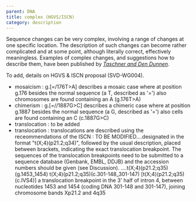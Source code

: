 ```yaml
---
parent: DNA
title: complex (HGVS/ISCN)
category: description
---
```


Sequence changes can be very complex, involving a range of changes at one specific location. The description of such changes can become rather complicated and at some point, although literally correct, effectively meaningless. Examples of complex changes, and suggestions how to describe them, have been published by [_Taschner and Den Dunnen_](http://onlinelibrary.wiley.com/doi/10.1002/humu.21427/pdf).

To add, details on HGVS & ISCN proposal (SVD-WG004).

*	mosaicism
	:	g.[=/176T>A] describes a mosaic case where at position g.176 besides the normal sequence (a T, described as '=') also chromosomes are found containing an A (g.176T>A)
*	chimerism
	:	g.[=//1887G>C] describes a chimeric case where at position g.1887 besides the normal sequence (a G, described as '=') also cells are found containing an C (c.1887G>C)
*	translocation
	:	to be added
*	translocation
	: translocations are described using the receommendations of the ISCN
	: TO BE MODIFIED....designated in the format  "t(X;4)(p21.2;q34)", followed by the usual description, placed between brackets, indicating the exact translocation breakpoint. The sequences of the translocation breakpoints need to be submitted to a sequence database (Genbank, EMBL, DDJB) and the accession numbers should be given (see Discussion).
....t(X;4)(p21.2;q35)(g.1453_1454)   t(X;4)(p21.2;q35)(c.301-148_301-147)   [t(X;4)(p21.2;q35)(c.IVS4)]   a translocation breakpoint in the 3' half of intron 4, between nucleotides 1453 and 1454 (coding DNA 301-148 and 301-147), joining chromosome bands Xp21.2 and 4q35 

